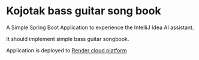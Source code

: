 # Kojotak bass guitar song book

A Simple Spring Boot Application to experience the  IntelliJ Idea AI assistant.

It should implement simple bass guitar songbook.

Application is deployed to [Render cloud platform](https://bassbook.onrender.com/)
